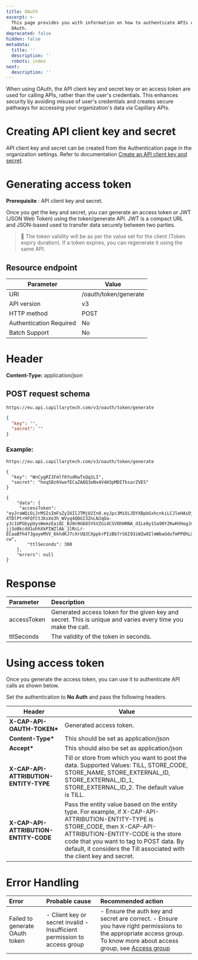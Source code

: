 ```yaml
---
title: OAuth
excerpt: >-
  This page provides you with information on how to authenticate APIs using
  OAuth.
deprecated: false
hidden: false
metadata:
  title: ''
  description: ''
  robots: index
next:
  description: ''
---
```

When using OAuth, the API client key and secret key or an access token are used for calling APIs, rather than the user's credentials. This enhances security by avoiding misuse of user's credentials and creates secure pathways for accessing your organization's data via Capillary APIs. 

# Creating API client key and secret

API client key and secret can be created from the Authentication page in the organization settings. Refer to documentation [Create an API client key and secret](https://docs.capillarytech.com/docs/api-client#creating-an-api-client-key-and-secret). 

# Generating access token

**Prerequisite** : API client key and secret. 

Once you get the key and secret, you can generate an access token or JWT (JSON Web Token) using the token/generate API. JWT is a compact URL and JSON-based used to transfer data securely between two parties.

> 📘 The token validity will be as per the value set for the client (Token expiry duration). If a token expires, you can regenerate it using the same API.

## Resource endpoint

| Parameter               | Value                 |
| ----------------------- | --------------------- |
| URI                     | /oauth/token/generate |
| API version             | v3                    |
| HTTP method             | POST                  |
| Authentication Required | No                    |
| Batch Support           | No                    |

# Header

**Content-Type:** application/json

## POST request schema

```Text SAMPLE URL
https://eu.api.capillarytech.com/v3/oauth/token/generate
```

```json
{
  "key": "",
  "secret": ""
}
```

### Example:

```Text SAMPLE URL
https://eu.api.capillarytech.com/v3/oauth/token/generate
```

```Text SAMPLE REQUEST
{
  "key": "WnCygRI1Fmlf6YudKwTxQq1LI",
  "secret": "hoqSBz6VwefECaZA8Q3oNx4V4H3pMDITksarZVES"
}
```

```Text SAMPLE RESPONSE
{
    "data": {
     "accessToken": "eyJraWQiOiJrMSIsImFsZyI6IlJTMjU2In0.eyJpc3MiOiJDYXBpbGxhcnkiLCJleHAiOjE1NzUyNzAyNzAsImp0aSI6IjJaX2FqUjcwYzJABChVUjlDVTVpUlEiLCJpYXQiOjE1NzUyNjk5NzAsInN1YiI6Im5hbWVfODQzNjIwODIwMSIsImNsaWVudF9pZCI6MjEsIm9yZ19pZCI6MTExNSwidG9rZW5fdXNlIjoidG9rZW5fYWNjZXNzIn0.Ala1-XTDlPtrHFQfCtJKsXe3h_WVyq4QOGI3ZnLNJqOa-yJc1UPGbypUysWemzEaiQC_BJ0n9G68SYkVZGi4CSVOhHRNA_dILe8y1Sa90YZKwHVHogJmIKzLmksJrTbjn8s8hSMePBaaUcEdUZ1XssxdFrZhEHHN1fWVYtkdb74PB3sZ7OMDqKUysON8YTNQxLgKOJ3kq0o2QUUDQo1q3gxXFuswate6-jj3oBkcdd1ohhXkPIWZlAb_1lRcLr-ECaaBfh473gayeMVV_6khdKJ7cXrUQ3CXppkrPIzBb7rS6I93iWZw0IlmWbaGduTmPPOhLX6HZLOb84Y28st-cw",
        "ttlSeconds": 300
    },
    "errors": null
}
```

# Response

| Parameter   | Description                                                                                                  |
| :---------- | :----------------------------------------------------------------------------------------------------------- |
| accessToken | Generated access token for the given key and secret. This is unique and varies every time you make the call. |
| ttlSeconds  | The validity of the token in seconds.                                                                        |

# Using access token

Once you generate the access token, you can use it to authenticate API calls as shown below.

Set the authentication to **No Auth** and pass the following headers.

| Header                                | Value                                                                                                                                                                                                                                                                                      |
| ------------------------------------- | ------------------------------------------------------------------------------------------------------------------------------------------------------------------------------------------------------------------------------------------------------------------------------------------ |
| **X-CAP-API-OAUTH-TOKEN\***           | Generated access token.                                                                                                                                                                                                                                                                    |
| **Content-Type\***                    | This should be set as application/json                                                                                                                                                                                                                                                     |
| **Accept\***                          | This should also be set as application/json                                                                                                                                                                                                                                                |
| **X-CAP-API-ATTRIBUTION-ENTITY-TYPE** | Till or store from which you want to post the data. Supported Values: TILL, STORE\_CODE, STORE\_NAME, STORE\_EXTERNAL\_ID, STORE\_EXTERNAL\_ID\_1, STORE\_EXTERNAL\_ID\_2. The default value is TILL.                                                                                      |
| **X-CAP-API-ATTRIBUTION-ENTITY-CODE** | Pass the entity value based on the entity type. For example, if X-CAP-API-ATTRIBUTION-ENTITY-TYPE is STORE\_CODE, then X-CAP-API-ATTRIBUTION-ENTITY-CODE is the store code that you want to tag to POST data. By default, it considers the Till associated with the client key and secret. |

# Error Handling

| Error                          | Probable cause                                                           | Recommended action                                                                                                                                                                                                                     |
| :----------------------------- | :----------------------------------------------------------------------- | :------------------------------------------------------------------------------------------------------------------------------------------------------------------------------------------------------------------------------------- |
| Failed to generate OAuth token | - Client key or secret invalid - Insufficient permission to access group | - Ensure the auth key and secret are correct.  - Ensure you have right permissions to the appropriate access group. To know more about access group, see [Access group](https://docs.capillarytech.com/docs/access-group#access-group) |
